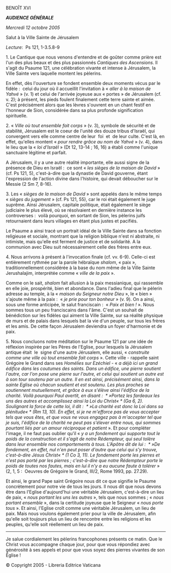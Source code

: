 BENOÎT XVI

***AUDIENCE GÉNÉRALE***

*Mercredi 12 octobre 2005*

Salut à la Ville Sainte de Jérusalem

*Lecture*:  Ps 121, 1-3.5.8-9

1. Le Cantique que nous venons d'entendre et de goûter comme prière est l'un des plus beaux et des plus passionnés *Cantiques des Ascensions*. Il s'agit du Psaume 121, une célébration vivante et intense à Jérusalem, la Ville Sainte vers laquelle montent les pèlerins.

En effet, dès l'ouverture se fondent ensemble deux moments vécus par le fidèle :  celui du jour où il accueillit l'invitation à « *aller à la maison de Yahvé* » (v. 1) et celui de l'arrivée joyeuse aux « portes » de Jérusalem (cf. v. 2); à présent, les pieds foulent finalement cette terre sainte et aimée. C'est précisément alors que les lèvres s'ouvrent en un chant festif en l'honneur de Sion, considérée dans sa plus profonde signification spirituelle.

2. « *Ville où tout ensemble fait corps* » (v. 3), symbole de sécurité et de stabilité, Jérusalem est le coeur de l'unité des douze tribus d'Israël, qui convergent vers elle comme centre de leur  foi  et  de leur culte. C'est là, en effet, qu'elles montent « *pour rendre grâce au nom de Yahvé* » (v. 4), dans le lieu que la « *loi d'Israël* » (Dt 12, 13-14 ; 16, 16) a établi comme l'unique sanctuaire légitime et parfait.

A Jérusalem, il y a une autre réalité importante, elle aussi signe de la présence de Dieu en Israël :  ce sont « *les sièges de la maison de David* » (cf. Ps 121, 5), c'est-à-dire que la dynastie de David gouverne, étant l'expression de l'action divine dans l'histoire, qui devait déboucher sur le Messie (2 Sm 7, 8-16).

3. Les « *sièges de la maison de David* » sont appelés dans le même temps « *sièges du jugement* » (cf. Ps 121, 55), car le roi était également le juge suprême. Ainsi Jérusalem, capitale politique, était également le siège judiciaire le plus élevé, où se résolvaient en dernière instance les controverses :  voilà pourquoi, en sortant de Sion, les pèlerins juifs retournaient dans leurs villages en étant plus justes et pacifiés.

Le Psaume a ainsi tracé un portrait idéal de la Ville Sainte dans sa fonction religieuse et sociale, montrant que la religion biblique n'est ni abstraite, ni intimiste, mais qu'elle est ferment de justice et de solidarité. A la communion avec Dieu suit nécessairement celle des frères entre eux.

4. Nous arrivons à présent à l'invocation finale (cf. vv. 6-9). Celle-ci est entièrement rythmée par la parole hébraïque *shalom*, « paix », traditionnellement considérée à la base du nom même de la Ville Sainte Jerushalajim, interprétée comme « *ville de la paix* ».

Comme on le sait, *shalom* fait allusion à la paix messianique, qui rassemble en elle joie, prospérité, bien et abondance. Dans l'adieu final que le pèlerin adresse au temple, à la « *maison du Seigneur notre Dieu* », le « bien » s'ajoute même à la paix :  « *je prie pour ton bonheur* » (v. 9). On a ainsi, sous une forme anticipée, le salut franciscain :  « *Paix et bien !* ». Nous sommes tous un peu franciscains dans l'âme. C'est un souhait de bénédiction sur les fidèles qui aiment la Ville Sainte, sur sa réalité physique de murs et de palais dans lesquels bat la vie d'un peuple, sur tous les frères et les amis. De cette façon Jérusalem deviendra un foyer d'harmonie et de paix.

5. Nous concluons notre méditation sur le Psaume 121 par une idée de réflexion inspirée par les Pères de l'Eglise, pour lesquels la Jérusalem antique était  le  signe d'une autre Jérusalem, elle aussi, « *construite comme une ville où tout ensemble fait corps* ». Cette ville - rappelle saint Grégoire le Grand dans ses *Homélies sur Ezéchiel* - « *a déjà ici un grand édifice dans les coutumes des saints. Dans un édifice, une pierre soutient l'autre, car l'on pose une pierre sur l'autre, et celui qui soutient un autre est à son tour soutenu par un autre. Il en est ainsi, précisément ainsi, dans la sainte Eglise où chacun soutient et est soutenu. Les plus proches se soutiennent mutuellement, et grâce à eux s'élève ainsi l'édifice de la charité. Voilà pourquoi Paul avertit, en disant :  * »Portez les fardeaux les uns des autres et accomplissez ainsi la Loi du Christ« * (Ga 6, 2). Soulignant la force de cette loi, il dit :  * »La charité est donc la Loi dans sa plénitude« * (Rm 13, 10). En effet, si je ne m'efforce pas de vous accepter tels que vous êtes, et que vous ne vous engagez pas à m'accepter tel que je suis, l'édifice de la charité ne peut pas s'élever entre nous, qui sommes pourtant liés par un amour réciproque et patient* ». Et pour compléter l'image, il ne faut pas oublier qu'il « *y a un fondement qui supporte tout le poids de la construction et il s'agit de notre Rédempteur, qui seul tolère dans leur ensemble nos comportements à tous. L'Apôtre dit de lui :  * »De fondement, en effet, nul n'en peut poser d'autre que celui qui s'y trouve, c'est-à-dire Jésus Christ« * (1 Co 3, 11). Le fondement porte les pierres et n'est pas porté par les pierres ; c'est-à-dire que notre Rédempteur porte le poids de toutes nos fautes, mais en lui il n'y a eu aucune faute à tolérer* » (2, 1, 5 :  Oeuvres de Grégoire le Grand, III/2, Rome 1993, pp. 27.29).

Et ainsi, le grand Pape saint Grégoire nous dit ce que signifie le Psaume concrètement pour notre vie de tous les jours. Il nous dit que nous devons être dans l'Eglise d'aujourd'hui une véritable Jérusalem, c'est-à-dire un lieu de paix, « *nous portant les uns les autres* », tels que nous sommes ; « *nous portant ensemble* », dans la certitude joyeuse que le Seigneur « *nous porte tous* ». Et ainsi, l'Eglise croît comme une véritable Jérusalem, un lieu de paix. Mais nous voulons également prier pour la ville de Jérusalem, afin qu'elle soit toujours plus un lieu de rencontre entre les religions et les peuples, qu'elle soit réellement un lieu de paix.

***

Je salue cordialement les pèlerins francophones présents ce matin. Que le Christ vous accompagne chaque jour, pour que vous répondiez avec générosité à ses appels et pour que vous soyez des pierres vivantes de son Église !

© Copyright 2005 - Libreria Editrice Vaticana